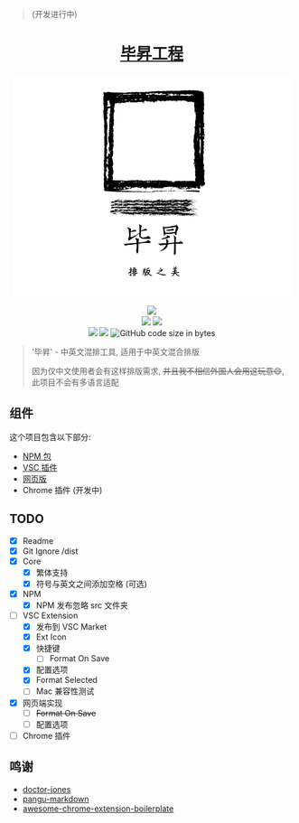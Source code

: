 > (开发进行中)

<h1 align="center">
  <a href="https://github.com/szhielelp/ProjectBisheng">
    毕昇工程
  </a>

</h1>

<div align=center><img src="./assets/logo.png"/></div>

<p align="center">
  <img src="https://img.shields.io/npm/v/bisheng-formatter-core"/>

  <br/>
  <img src="https://img.shields.io/badge/link-996.icu-red.svg"/>
  <img src="https://img.shields.io/badge/license-Anti%20996-blue.svg"/>
    <br/>
      <img src="https://img.shields.io/github/languages/top/szhielelp/ProjectBisheng"/>

  <img src="https://img.shields.io/badge/License-MIT-orange"/>
<img alt="GitHub code size in bytes" src="https://img.shields.io/github/languages/code-size/szhielelp/ProjectBisheng">
</p>

> '毕昇' - 中英文混排工具, 适用于中英文混合排版
> 
> 因为仅中文使用者会有这样排版需求, ~~并且我不相信外国人会用这玩意😄~~, 此项目不会有多语言适配

## 组件

这个项目包含以下部分:

- [NPM 包](https://github.com/szhielelp/ProjectBisheng/tree/main/core)
- [VSC 插件](https://github.com/szhielelp/ProjectBisheng/tree/main/vscode-extension)
- [网页版](https://project-bisheng.vercel.app/)
- Chrome 插件 (开发中)

## TODO

- [x] Readme
- [x] Git Ignore /dist
- [x] Core
  - [x] 繁体支持
  - [x] 符号与英文之间添加空格 (可选)
- [x] NPM
  - [x] NPM 发布忽略 src 文件夹
- [ ] VSC Extension
  - [x] 发布到 VSC Market
  - [x] Ext Icon
  - [x] 快捷键
    - [ ] Format On Save
  - [x] 配置选项
  - [x] Format Selected
  - [ ] Mac 兼容性测试
- [x] 网页端实现
  - [ ] ~~Format On Save~~
  - [ ] 配置选项
- [ ] Chrome 插件

## 鸣谢

- [doctor-jones](https://github.com/Leopoldthecoder/doctor-jones)
- [pangu-markdown](https://github.com/xlthu/pangu-markdown)
- [awesome-chrome-extension-boilerplate](https://github.com/tjx666/awesome-chrome-extension-boilerplate)